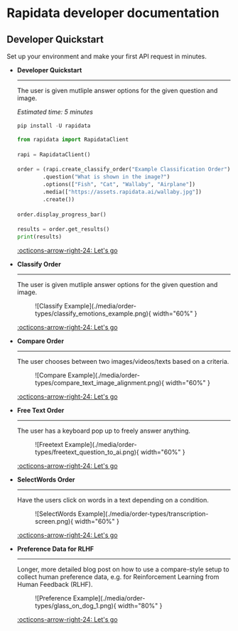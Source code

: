 # Rapidata developer documentation

## Developer Quickstart
Set up your environment and make your first API request in minutes.

<div class="grid cards" markdown>

-   __Developer Quickstart__

    ---

    The user is given mutliple answer options for the given question and image.

    *Estimated time: 5 minutes*

    ```python
    pip install -U rapidata
    ```

    ```python
    from rapidata import RapidataClient

    rapi = RapidataClient()

    order = (rapi.create_classify_order("Example Classification Order")
            .question("What is shown in the image?")
            .options(["Fish", "Cat", "Wallaby", "Airplane"])
            .media(["https://assets.rapidata.ai/wallaby.jpg"])
            .create())

    order.display_progress_bar()

    results = order.get_results()
    print(results)
    ```
    
    [:octicons-arrow-right-24: Let's go](quickstart.md)

</div>

<div class="grid cards" markdown>

-   __Classify Order__

    ---

    The user is given mutliple answer options for the given question and image.

    <figure markdown="span">
    ![Classify Example](./media/order-types/classify_emotions_example.png){ width="60%" }
    </figure>

    [:octicons-arrow-right-24: Let's go](./examples/classify_order.md)

-   __Compare Order__

    ---

    The user chooses between two images/videos/texts based on a criteria.

    <figure markdown="span">
    ![Compare Example](./media/order-types/compare_text_image_alignment.png){ width="60%" }
    </figure>

    [:octicons-arrow-right-24: Let's go](./examples/compare_order.md)

-   __Free Text Order__

    ---

    The user has a keyboard pop up to freely answer anything.

    <figure markdown="span">
    ![Freetext Example](./media/order-types/freetext_question_to_ai.png){ width="60%" }
    </figure>

    [:octicons-arrow-right-24: Let's go](./examples/free_text_order.md)

-   __SelectWords Order__

    ---

    Have the users click on words in a text depending on a condition.

    <figure markdown="span">
    ![SelectWords Example](./media/order-types/transcription-screen.png){ width="60%" }
    </figure>

    [:octicons-arrow-right-24: Let's go](./examples/select_words_order.md)

</div>

<div class="grid cards" markdown>

-   __Preference Data for RLHF__

    ---

    Longer, more detailed blog post on how to use a compare-style setup to collect human preference data, e.g. for Reinforcement Learning from Human Feedback (RLHF).

    <figure markdown="span">
    ![Preference Example](./media/order-types/glass_on_dog_1.png){ width="80%" }
    </figure>

    [:octicons-arrow-right-24: Let's go](https://rapidata.ai/blog/preference-dataset-demo)

</div>
